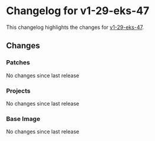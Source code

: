 # Changelog for v1-29-eks-47

This changelog highlights the changes for [v1-29-eks-47](https://github.com/aws/eks-distro/tree/v1-29-eks-47).

## Changes

### Patches
No changes since last release

### Projects
No changes since last release

### Base Image
No changes since last release

